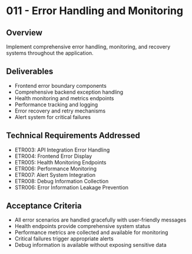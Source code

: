 # 011 - Error Handling and Monitoring

## Overview
Implement comprehensive error handling, monitoring, and recovery systems throughout the application.

## Deliverables
- Frontend error boundary components
- Comprehensive backend exception handling
- Health monitoring and metrics endpoints
- Performance tracking and logging
- Error recovery and retry mechanisms
- Alert system for critical failures

## Technical Requirements Addressed
- ETR003: API Integration Error Handling
- ETR004: Frontend Error Display
- ETR005: Health Monitoring Endpoints
- ETR006: Performance Monitoring
- ETR007: Alert System Integration
- ETR008: Debug Information Collection
- STR006: Error Information Leakage Prevention

## Acceptance Criteria
- All error scenarios are handled gracefully with user-friendly messages
- Health endpoints provide comprehensive system status
- Performance metrics are collected and available for monitoring
- Critical failures trigger appropriate alerts
- Debug information is available without exposing sensitive data